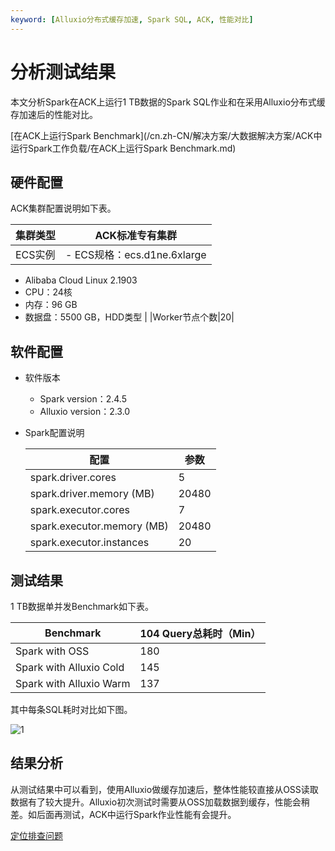 ```yaml
---
keyword: [Alluxio分布式缓存加速, Spark SQL, ACK, 性能对比]
---
```


# 分析测试结果

本文分析Spark在ACK上运行1 TB数据的Spark SQL作业和在采用Alluxio分布式缓存加速后的性能对比。

[在ACK上运行Spark Benchmark](/cn.zh-CN/解决方案/大数据解决方案/ACK中运行Spark工作负载/在ACK上运行Spark Benchmark.md)

## 硬件配置

ACK集群配置说明如下表。

|集群类型|ACK标准专有集群|
|----|---------|
|ECS实例|-   ECS规格：ecs.d1ne.6xlarge
-   Alibaba Cloud Linux 2.1903
-   CPU：24核
-   内存：96 GB
-   数据盘：5500 GB，HDD类型 |
|Worker节点个数|20|

## 软件配置

-   软件版本
    -   Spark version：2.4.5
    -   Alluxio version：2.3.0
-   Spark配置说明

    |配置|参数|
    |--|--|
    |spark.driver.cores|5|
    |spark.driver.memory \(MB\)|20480|
    |spark.executor.cores|7|
    |spark.executor.memory \(MB\)|20480|
    |spark.executor.instances|20|


## 测试结果

1 TB数据单并发Benchmark如下表。

|Benchmark|104 Query总耗时（Min）|
|---------|-----------------|
|Spark with OSS|180|
|Spark with Alluxio Cold|145|
|Spark with Alluxio Warm|137|

其中每条SQL耗时对比如下图。

![1](https://static-aliyun-doc.oss-cn-hangzhou.aliyuncs.com/assets/img/zh-CN/2804359951/p161690.jpeg)

## 结果分析

从测试结果中可以看到，使用Alluxio做缓存加速后，整体性能较直接从OSS读取数据有了较大提升。Alluxio初次测试时需要从OSS加载数据到缓存，性能会稍差。如后面再测试，ACK中运行Spark作业性能有会提升。

[定位排查问题](/cn.zh-CN/解决方案/大数据解决方案/ACK中运行Spark工作负载/定位排查问题.md)

